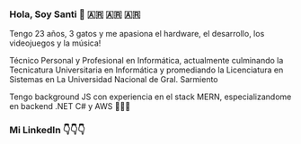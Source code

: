 ### Hola, Soy Santi 👋 🇦🇷 🇦🇷 🇦🇷

Tengo 23 años, 3 gatos y me apasiona el hardware, el desarrollo, los videojuegos y la música!

Técnico Personal y Profesional en Informática, actualmente culminando la Tecnicatura Universitaria en Informática y promediando la Licenciatura en Sistemas en La Universidad Nacional de Gral. Sarmiento

Tengo background JS con experiencia en el stack MERN, especializandome en backend .NET C# y AWS 📖🧑‍🎓

### Mi LinkedIn 👇👇👇

<a href="https://www.linkedin.com/in/santiago-uría/" target="blank"> <i class="fa-brands fa-linkedin" style="color: #0077b5;"></i> </a>

